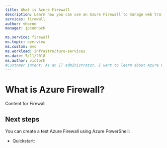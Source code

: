 ```yaml
---
title: What is Azure Firewall
description: Learn how you can use an Azure Firewall to manage web traffic.
services: firewall
author: vhorne
manager: jpconnock

ms.service: firewall
ms.topic: overview
ms.custom: mvc
ms.workload: infrastructure-services
ms.date: 5/11/2018
ms.author: victorh
#Customer intent: As an IT administrator, I want to learn about Azure Firewall and what I can use it for.
---
```

# What is Azure Firewall?

Content for Firewall.





## Next steps

You can create a test Azure Firewall using Azure PowerShell:

- Quickstart: 


